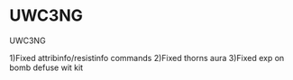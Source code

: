 UWC3NG
======
UWC3NG

1)Fixed attribinfo/resistinfo commands
2)Fixed thorns aura
3)Fixed exp on bomb defuse wit kit
